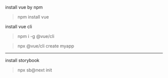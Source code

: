 install vue by npm

> npm install vue

install vue cli

> npm i -g @vue/cli

> npx @vue/cli create myapp

---

install storybook

> npx sb@next init
